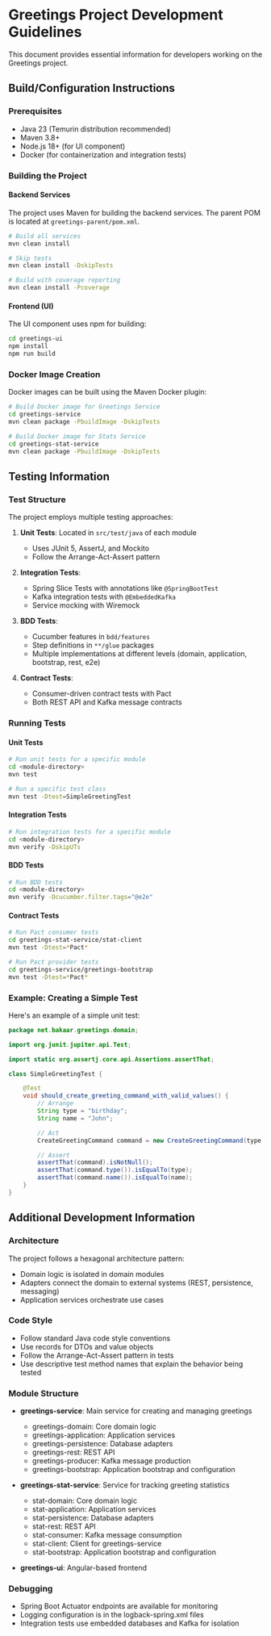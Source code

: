 # Greetings Project Development Guidelines

This document provides essential information for developers working on the Greetings project.

## Build/Configuration Instructions

### Prerequisites
- Java 23 (Temurin distribution recommended)
- Maven 3.8+
- Node.js 18+ (for UI component)
- Docker (for containerization and integration tests)

### Building the Project

#### Backend Services
The project uses Maven for building the backend services. The parent POM is located at `greetings-parent/pom.xml`.

```bash
# Build all services
mvn clean install

# Skip tests
mvn clean install -DskipTests

# Build with coverage reporting
mvn clean install -Pcoverage
```

#### Frontend (UI)
The UI component uses npm for building:

```bash
cd greetings-ui
npm install
npm run build
```

### Docker Image Creation
Docker images can be built using the Maven Docker plugin:

```bash
# Build Docker image for Greetings Service
cd greetings-service
mvn clean package -PbuildImage -DskipTests

# Build Docker image for Stats Service
cd greetings-stat-service
mvn clean package -PbuildImage -DskipTests
```

## Testing Information

### Test Structure
The project employs multiple testing approaches:

1. **Unit Tests**: Located in `src/test/java` of each module
   - Uses JUnit 5, AssertJ, and Mockito
   - Follow the Arrange-Act-Assert pattern

2. **Integration Tests**: 
   - Spring Slice Tests with annotations like `@SpringBootTest`
   - Kafka integration tests with `@EmbeddedKafka`
   - Service mocking with Wiremock

3. **BDD Tests**: 
   - Cucumber features in `bdd/features`
   - Step definitions in `**/glue` packages
   - Multiple implementations at different levels (domain, application, bootstrap, rest, e2e)

4. **Contract Tests**:
   - Consumer-driven contract tests with Pact
   - Both REST API and Kafka message contracts

### Running Tests

#### Unit Tests
```bash
# Run unit tests for a specific module
cd <module-directory>
mvn test

# Run a specific test class
mvn test -Dtest=SimpleGreetingTest
```

#### Integration Tests
```bash
# Run integration tests for a specific module
cd <module-directory>
mvn verify -DskipUTs
```

#### BDD Tests
```bash
# Run BDD tests
cd <module-directory>
mvn verify -Dcucumber.filter.tags="@e2e"
```

#### Contract Tests
```bash
# Run Pact consumer tests
cd greetings-stat-service/stat-client
mvn test -Dtest=*Pact*

# Run Pact provider tests
cd greetings-service/greetings-bootstrap
mvn test -Dtest=*Pact*
```

### Example: Creating a Simple Test

Here's an example of a simple unit test:

```java
package net.bakaar.greetings.domain;

import org.junit.jupiter.api.Test;

import static org.assertj.core.api.Assertions.assertThat;

class SimpleGreetingTest {

    @Test
    void should_create_greeting_command_with_valid_values() {
        // Arrange
        String type = "birthday";
        String name = "John";

        // Act
        CreateGreetingCommand command = new CreateGreetingCommand(type, name);

        // Assert
        assertThat(command).isNotNull();
        assertThat(command.type()).isEqualTo(type);
        assertThat(command.name()).isEqualTo(name);
    }
}
```

## Additional Development Information

### Architecture
The project follows a hexagonal architecture pattern:
- Domain logic is isolated in domain modules
- Adapters connect the domain to external systems (REST, persistence, messaging)
- Application services orchestrate use cases

### Code Style
- Follow standard Java code style conventions
- Use records for DTOs and value objects
- Follow the Arrange-Act-Assert pattern in tests
- Use descriptive test method names that explain the behavior being tested

### Module Structure
- **greetings-service**: Main service for creating and managing greetings
  - greetings-domain: Core domain logic
  - greetings-application: Application services
  - greetings-persistence: Database adapters
  - greetings-rest: REST API
  - greetings-producer: Kafka message production
  - greetings-bootstrap: Application bootstrap and configuration

- **greetings-stat-service**: Service for tracking greeting statistics
  - stat-domain: Core domain logic
  - stat-application: Application services
  - stat-persistence: Database adapters
  - stat-rest: REST API
  - stat-consumer: Kafka message consumption
  - stat-client: Client for greetings-service
  - stat-bootstrap: Application bootstrap and configuration

- **greetings-ui**: Angular-based frontend

### Debugging
- Spring Boot Actuator endpoints are available for monitoring
- Logging configuration is in the logback-spring.xml files
- Integration tests use embedded databases and Kafka for isolation